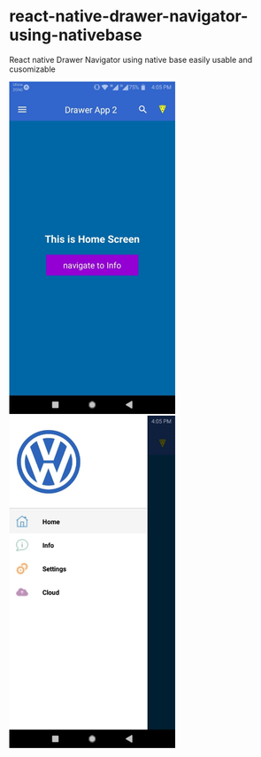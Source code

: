 # react-native-drawer-navigator-using-nativebase
React native Drawer Navigator using native base easily usable and cusomizable

<img src="screenshots/home.jpeg" width="300" height="auto" />
<img src="screenshots/menu.jpeg" width="300" height="auto" />
